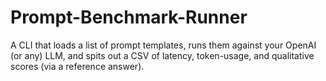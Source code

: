 # Prompt-Benchmark-Runner
A CLI that loads a list of prompt templates, runs them against your OpenAI (or any) LLM, and spits out a CSV of latency, token-usage, and qualitative scores (via a reference answer).
